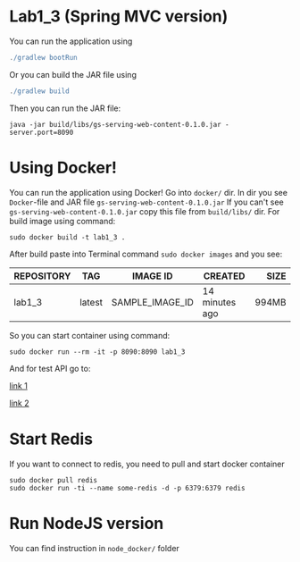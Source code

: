 # Lab1_3 (Spring MVC version)

You can run the application using

```gradle
./gradlew bootRun
```

Or you can build the JAR file using

```gradle
./gradlew build
```

Then you can run the JAR file:

```terminal
java -jar build/libs/gs-serving-web-content-0.1.0.jar -server.port=8090
```

# Using Docker!

You can run the application using Docker!
Go into `docker/` dir. In dir you see `Docker`-file and JAR file `gs-serving-web-content-0.1.0.jar`
If you can't see `gs-serving-web-content-0.1.0.jar` copy this file from `build/libs/` dir.
For build image using command:

```terminal
sudo docker build -t lab1_3 .
```

After build paste into Terminal command ```sudo docker images``` and you see:

|REPOSITORY |   TAG  |     IMAGE ID      |     CREATED    | SIZE  |
|:----------|--------|:-----------------:|----------------|------:|
| lab1_3    | latest |  SAMPLE_IMAGE_ID  | 14 minutes ago | 994MB |

So you can start container using command:

```terminal
sudo docker run --rm -it -p 8090:8090 lab1_3
```

And for test API go to:

[link 1](http://localhost:8090/round-robin)

[link 2](http://localhost:8090/round-robin/stat)

# Start Redis

If you want to connect to redis, you need to pull and start docker container

```terminal
sudo docker pull redis
sudo docker run -ti --name some-redis -d -p 6379:6379 redis
```

# Run NodeJS version
You can find instruction in `node_docker/` folder
